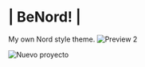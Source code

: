 # | BeNord! |
My own Nord style theme.
![Preview 2](https://user-images.githubusercontent.com/85375012/161890676-579a2d61-23a3-4d4a-8d64-3c4187e5f1da.png)

![Nuevo proyecto](https://user-images.githubusercontent.com/85375012/161891895-03b2b9da-c9a4-4035-a45f-9170c19e1bf3.png)
